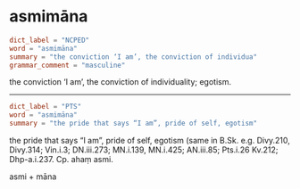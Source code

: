 # asmimāna

``` toml
dict_label = "NCPED"
word = "asmimāna"
summary = "the conviction ‘I am’, the conviction of individua"
grammar_comment = "masculine"
```

the conviction ‘I am’, the conviction of individuality; egotism.

--------------------

``` toml
dict_label = "PTS"
word = "asmimāna"
summary = "the pride that says “I am”, pride of self, egotism"
```

the pride that says “I am”, pride of self, egotism (same in B.Sk. e.g. Divy.210, Divy.314; Vin.i.3; DN.iii.273; MN.i.139, MN.i.425; AN.iii.85; Pts.i.26 Kv.212; Dhp\-a.i.237. Cp. ahaṃ asmi.

asmi \+ māna

